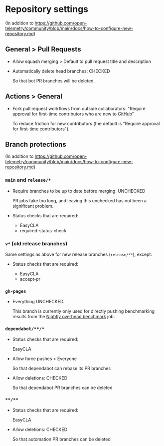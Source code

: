 # Repository settings

(In addition
to https://github.com/open-telemetry/community/blob/main/docs/how-to-configure-new-repository.md)

## General > Pull Requests

* Allow squash merging > Default to pull request title and description

* Automatically delete head branches: CHECKED

  So that bot PR branches will be deleted.

## Actions > General

* Fork pull request workflows from outside collaborators:
  "Require approval for first-time contributors who are new to GitHub"

  To reduce friction for new contributors
  (the default is "Require approval for first-time contributors").

## Branch protections

(In addition
to https://github.com/open-telemetry/community/blob/main/docs/how-to-configure-new-repository.md)

### `main` and `release/*`

* Require branches to be up to date before merging: UNCHECKED

  PR jobs take too long, and leaving this unchecked has not been a significant problem.

* Status checks that are required:

  * EasyCLA
  * required-status-check

### `v*` (old release branches)

Same settings as above for new release branches (`release/**`), except:

* Status checks that are required:

  * EasyCLA
  * accept-pr

### `gh-pages`

* Everything UNCHECKED.

  This branch is currently only used for directly pushing benchmarking results from the
  [Nightly overhead benchmark](https://github.com/open-telemetry/opentelemetry-java-instrumentation/actions/workflows/nightly-benchmark-overhead.yml)
  job.

### `dependabot/**/*`

* Status checks that are required:

  EasyCLA

* Allow force pushes > Everyone

  So that dependabot can rebase its PR branches

* Allow deletions: CHECKED

  So that dependabot PR branches can be deleted

### `**/**`

* Status checks that are required:

  EasyCLA

* Allow deletions: CHECKED

  So that automation PR branches can be deleted

